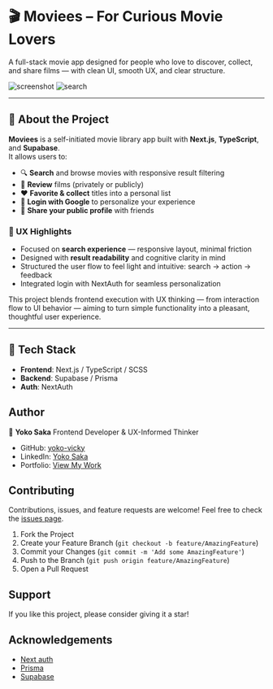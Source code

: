 # 🎬 Moviees – For Curious Movie Lovers

A full-stack movie app designed for people who love to discover, collect, and share films — with clean UI, smooth UX, and clear structure.

![screenshot](./screenshot.png)
![search](./moviees-search.gif)

---

## 🌟 About the Project

**Moviees** is a self-initiated movie library app built with **Next.js**, **TypeScript**, and **Supabase**.  
It allows users to:

- 🔍 **Search** and browse movies with responsive result filtering  
- 💬 **Review** films (privately or publicly)  
- ❤️ **Favorite & collect** titles into a personal list  
- 🔐 **Login with Google** to personalize your experience  
- 📣 **Share your public profile** with friends

### 🧠 UX Highlights
- Focused on **search experience** — responsive layout, minimal friction
- Designed with **result readability** and cognitive clarity in mind
- Structured the user flow to feel light and intuitive: search → action → feedback
- Integrated login with NextAuth for seamless personalization

This project blends frontend execution with UX thinking — from interaction flow to UI behavior — aiming to turn simple functionality into a pleasant, thoughtful user experience.

---

## 🚀 Tech Stack

- **Frontend**: Next.js / TypeScript / SCSS
- **Backend**: Supabase / Prisma
- **Auth**: NextAuth

<!-- ## Live App

[Live App Link](https://www.moviees.life/) -->

<!-- ## Getting Started

To get a local copy up and running follow these simple example steps.

1. On the project GitHub page, navigate to the main page of the repository.
2. Under the repository name, locate and click on a green button named `Code`.
3. Copy the project URL as displayed.
4. If you're running the Windows Operating System, open your command prompt. On Linux, Open your terminal.
5. Change the current working directory to the location where you want the cloned directory to be made. Leave as it is if the current location is where you want the project to be.
6. Type git clone, and then paste the URL you copied in Step 3. <br>
   e.g. $ git clone https://github.com/yourUsername/yourProjectName
7. Press Enter. Your local copy will be created.
8. Go to helpers/baseUrl.js and rewrite the baseUrl like `http://localhost:3001/` so you can run this project in your local environment
9. To run the server, run `npm start`
10. To run the tests, run `npm test` -->

## Author

👤 **Yoko Saka**
Frontend Developer & UX-Informed Thinker
- GitHub: [yoko-vicky](https://github.com/yoko-vicky)
- LinkedIn: [Yoko Saka](https://www.linkedin.com/in/yoko-vicky/)
- Portfolio: [View My Work](https://www.yokoworks.dev/)

## Contributing

Contributions, issues, and feature requests are welcome!
Feel free to check the [issues page](../../issues).

1. Fork the Project
2. Create your Feature Branch (`git checkout -b feature/AmazingFeature`)
3. Commit your Changes (`git commit -m 'Add some AmazingFeature'`)
4. Push to the Branch (`git push origin feature/AmazingFeature`)
5. Open a Pull Request

## Support

If you like this project, please consider giving it a star!

<!-- ## License

This project is [MIT](./LICENSE) licensed except for the design above -->

## Acknowledgements

- [Next auth](https://next-auth.js.org/)
- [Prisma](https://www.prisma.io/)
- [Supabase](https://supabase.com/)
